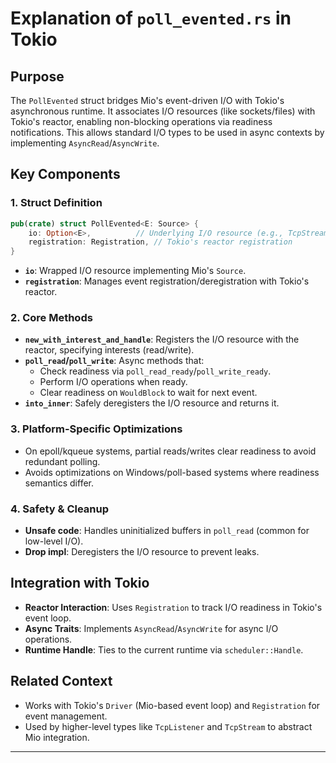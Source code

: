 # Explanation of `poll_evented.rs` in Tokio

## Purpose
The `PollEvented` struct bridges Mio's event-driven I/O with Tokio's asynchronous runtime. It associates I/O resources (like sockets/files) with Tokio's reactor, enabling non-blocking operations via readiness notifications. This allows standard I/O types to be used in async contexts by implementing `AsyncRead`/`AsyncWrite`.

## Key Components

### 1. **Struct Definition**
   ```rust
   pub(crate) struct PollEvented<E: Source> {
       io: Option<E>,          // Underlying I/O resource (e.g., TcpStream)
       registration: Registration, // Tokio's reactor registration
   }
   ```
   - **`io`**: Wrapped I/O resource implementing Mio's `Source`.
   - **`registration`**: Manages event registration/deregistration with Tokio's reactor.

### 2. **Core Methods**
   - **`new_with_interest_and_handle`**: Registers the I/O resource with the reactor, specifying interests (read/write).
   - **`poll_read`/`poll_write`**: Async methods that:
     - Check readiness via `poll_read_ready`/`poll_write_ready`.
     - Perform I/O operations when ready.
     - Clear readiness on `WouldBlock` to wait for next event.
   - **`into_inner`**: Safely deregisters the I/O resource and returns it.

### 3. **Platform-Specific Optimizations**
   - On epoll/kqueue systems, partial reads/writes clear readiness to avoid redundant polling.
   - Avoids optimizations on Windows/poll-based systems where readiness semantics differ.

### 4. **Safety & Cleanup**
   - **Unsafe code**: Handles uninitialized buffers in `poll_read` (common for low-level I/O).
   - **Drop impl**: Deregisters the I/O resource to prevent leaks.

## Integration with Tokio
- **Reactor Interaction**: Uses `Registration` to track I/O readiness in Tokio's event loop.
- **Async Traits**: Implements `AsyncRead`/`AsyncWrite` for async I/O operations.
- **Runtime Handle**: Ties to the current runtime via `scheduler::Handle`.

## Related Context
- Works with Tokio's `Driver` (Mio-based event loop) and `Registration` for event management.
- Used by higher-level types like `TcpListener` and `TcpStream` to abstract Mio integration.

---
